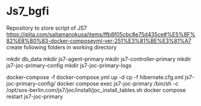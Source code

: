 # Js7_bgfi
Repository to store script of JS7
https://qiita.com/saitamanokusa/items/ffb8f05cbc8e75d435ce#%E5%8F%82%E8%80%83-docker-composeyml-ver-251%E3%81%BE%E3%81%A7
create following folders in working directory

mkdir db_data
mkdir js7-agent-primary
mkdir js7-controller-primary
mkdir js7-joc-primary-config
mkdir js7-joc-primary-logs

docker-compose -f  docker-compose.yml up -d
cp -f hibernate.cfg.xml js7-joc-primary-config/
docker compose exec js7-joc-primary /bin/sh -c /opt/sos-berlin.com/js7/joc/install/joc_install_tables.sh
docker compose restart js7-joc-primary
